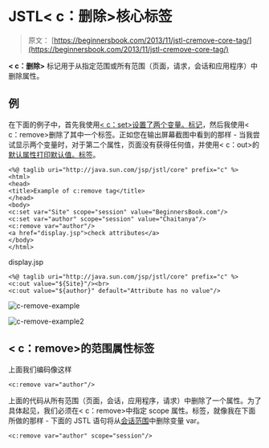 # JSTL&lt; c：删除&gt;核心标签

> 原文： [https://beginnersbook.com/2013/11/jstl-cremove-core-tag/](https://beginnersbook.com/2013/11/jstl-cremove-core-tag/)

**&lt; c：删除&gt;** 标记用于从指定范围或所有范围（页面，请求，会话和应用程序）中删除属性。

## 例

在下面的例子中，首先我使用[&lt; c：set&gt;设置了两个变量。标记](https://beginnersbook.com/2013/11/jstl-cset-core-tag/ "c:set")，然后我使用&lt; c：remove&gt;删除了其中一个标签。正如您在输出屏幕截图中看到的那样 - 当我尝试显示两个变量时，对于第二个属性，页面没有获得任何值，并使用&lt; c：out&gt;的[默认属性打印默认值。标签](https://beginnersbook.com/2013/11/jstl-cout-core-tag/ "c:out")。

```
<%@ taglib uri="http://java.sun.com/jsp/jstl/core" prefix="c" %>
<html>
<head>
<title>Example of c:remove tag</title>
</head>
<body>
<c:set var="Site" scope="session" value="BeginnersBook.com"/>
<c:set var="author" scope="session" value="Chaitanya"/>
<c:remove var="author"/>
<a href="display.jsp">check attributes</a>
</body>
</html>
```

display.jsp

```
<%@ taglib uri="http://java.sun.com/jsp/jstl/core" prefix="c" %>
<c:out value="${Site}"/><br>
<c:out value="${author}" default="Attribute has no value"/>
```

![c-remove-example](../Images/79a738305c7a4c1a1e3bd38980e12968.jpg)

![c-remove-example2](../Images/7c252f1b4d225a1056bd55370fb21659.jpg)

## &lt; c：remove&gt;的范围属性标签

上面我们编码像这样

```
<c:remove var="author"/>
```

上面的代码从所有范围（页面，会话，应用程序，请求）中删除了一个属性。为了具体起见，我们必须在&lt; c：remove&gt;中指定 scope 属性。标签，就像我在下面所做的那样 - 下面的 JSTL 语句将从[会话范围](https://beginnersbook.com/2013/11/jsp-implicit-object-session-with-examples/ "Session")中删除变量 var。

```
<c:remove var="author" scope="session"/>
```